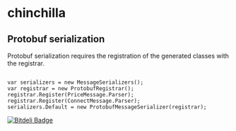 chinchilla
==========

## Protobuf serialization


Protobuf serialization requires the registration of the generated classes with the registrar.
````

var serializers = new MessageSerializers();
var registrar = new ProtobufRegistrar();
registrar.Register(PriceMessage.Parser);
registrar.Register(ConnectMessage.Parser);
serializers.Default = new ProtobufMessageSerializer(registrar);

````


[![Bitdeli Badge](https://d2weczhvl823v0.cloudfront.net/jonnii/chinchilla/trend.png)](https://bitdeli.com/free "Bitdeli Badge")

